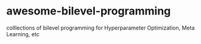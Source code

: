 # awesome-bilevel-programming
colllections of bilevel programming for Hyperparameter Optimization, Meta Learning, etc
